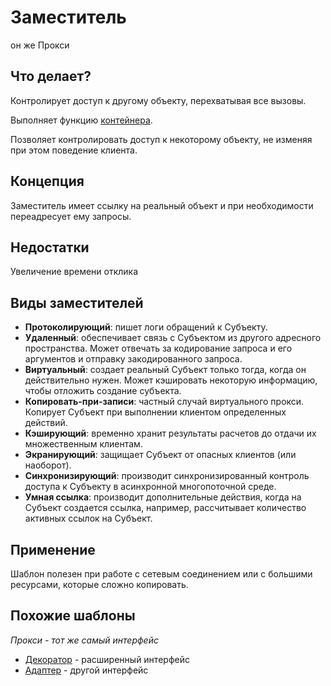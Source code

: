 # Заместитель

он же Прокси

## Что делает?

Контролирует доступ к другому объекту, перехватывая все вызовы.

Выполняет функцию [контейнера](https://ru.wikipedia.org/wiki/%D0%9A%D0%BE%D0%BD%D1%82%D0%B5%D0%B9%D0%BD%D0%B5%D1%80_(%D0%BF%D1%80%D0%BE%D0%B3%D1%80%D0%B0%D0%BC%D0%BC%D0%B8%D1%80%D0%BE%D0%B2%D0%B0%D0%BD%D0%B8%D0%B5)).

Позволяет контролировать доступ к некоторому объекту, не изменяя при этом поведение клиента.

## Концепция

Заместитель имеет ссылку на реальный объект и при необходимости переадресует ему запросы.

## Недостатки

Увеличение времени отклика

## Виды заместителей

* **Протоколирующий**: пишет логи обращений к Субъекту.
* **Удаленный**: обеспечивает связь с Субъектом из другого адресного пространства. Может отвечать за кодирование запроса и его аргументов и отправку закодированного запроса.
* **Виртуальный**: создает реальный Субъект только тогда, когда он действительно нужен. Может кэшировать некоторую информацию, чтобы отложить создание субъекта.
* **Копировать-при-записи**: частный случай виртуального прокси. Копирует Субъект при выполнении клиентом определенных действий.
* **Кэширующий**: временно хранит результаты расчетов до отдачи их множественным клиентам.
* **Экранирующий**: защищает Субъект от опасных клиентов (или наоборот).
* **Синхронизирующий**: производит синхронизированный контроль доступа к Субъекту в асинхронной многопоточной среде.
* **Умная ссылка**: производит дополнительные действия, когда на Субъект создается ссылка, например, рассчитывает количество активных ссылок на Субъект.

## Применение

Шаблон полезен при работе с сетевым соединением или с большими ресурсами, которые сложно копировать.


## Похожие шаблоны

*Прокси - тот же самый интерфейс*

* [Декоратор](../decorator) - расширенный интерфейс
* [Адаптер](../adapter) - другой интерфейс
